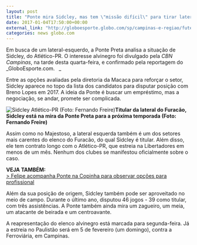 ```yaml
---
layout: post
title: "Ponte mira Sidcley, mas tem \"missão difícil\" para tirar lateral do Atlético-PR"
date: 2017-01-04T17:50:00+00:00
external_link: "http://globoesporte.globo.com/sp/campinas-e-regiao/futebol/noticia/2017/01/ponte-mira-sidcley-mas-tem-missao-dificil-para-tirar-lateral-do-atletico-pr.html"
categories: news globo.com
---
```

Em busca de um lateral-esquerdo, a Ponte Preta analisa a situação de Sidcley, do Atlético-PR. O interesse alvinegro foi divulgado pela _CBN Campinas_, na tarde desta quarta-feira, e confirmado pela reportagem do _GloboEsporte.com. **&nbsp;** _

Entre as opções avaliadas pela diretoria da Macaca para reforçar o setor, Sidcley aparece no topo da lista dos candidatos para disputar posição com Breno Lopes em 2017. A ideia da Ponte é buscar um empréstimo, mas a negociação, se andar, promete ser complicada.&nbsp;

 ![Sidcley Atlético-PR (Foto: Fernando Freire)](http://s2.glbimg.com/LMc1525YFV6mJIqPXybWrWTUpBw=/0x0:1600x835/690x360/s.glbimg.com/es/ge/f/original/2016/08/17/sidcley.jpg "Sidcley Atlético-PR (Foto: Fernando Freire)")**Titular da lateral do Furacão, Sidcley está na mira da Ponte Preta para a próxima temporada (Foto: Fernando Freire)**

Assim como no Majestoso, a lateral esquerda também é um dos setores mais carentes do elenco do Furacão, do qual Sidcley é titular. Além disso, ele tem contrato longo com o Atlético-PR, que estreia na Libertadores em menos de um mês. Nenhum dos clubes se manifestou oficialmente sobre o caso.&nbsp;

**VEJA TAMBÉM:**  
[\>&nbsp;Felipe acompanha Ponte na Copinha para observar opções para profissional](http://globoesporte.globo.com/sp/campinas-e-regiao/futebol/times/ponte-preta/noticia/2017/01/felipe-acompanha-ponte-na-copinha-para-observar-opcoes-para-profissional.html)

Além da sua posição de origem, Sidcley também pode ser aproveitado no meio de campo. Durante o último ano, disputou 46 jogos - 39 como titular, com três assistências. A Ponte também ainda mira um zagueiro, um meia, um atacante de beirada e um centroavante.

A reapresentação do elenco alvinegro está marcada para segunda-feira. Já a estreia no Paulistão será em 5 de fevereiro (um domingo), contra a Ferroviária, em Campinas.&nbsp;

